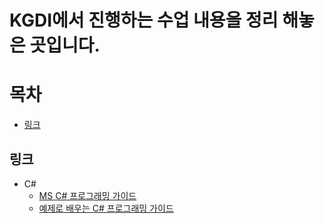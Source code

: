 KGDI에서 진행하는 수업 내용을 정리 해놓은 곳입니다.
========================================
# 목차
* [링크](#링크)

## 링크
* C#
  - [MS C# 프로그래밍 가이드](https://docs.microsoft.com/ko-kr/dotnet/csharp/programming-guide/)
  - [예제로 배우는 C# 프로그래밍 가이드](http://www.csharpstudy.com/Default.aspx)
